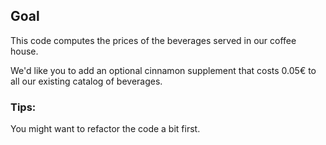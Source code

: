 ## Goal
This code computes the prices of the beverages served in our coffee house.

We'd like you to add an optional cinnamon supplement that costs 0.05€
to all our existing catalog of beverages.

### Tips:
You might want to refactor the code a bit first.